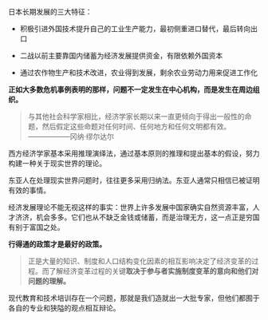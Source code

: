 日本长期发展的三大特征：

- 积极引进外国技术提升自己的工业生产能力，最初侧重进口替代，最后转向出口

- 二战以前主要靠国内储蓄为经济发展提供资金，有限依赖外国资本

- 通过农作物生产和技术改进，农业得到发展，剩余农业劳动力用来促进工作化

**正如大多数危机事例表明的那样，问题不一定发生在中心机构，而是发生在周边组织。**

> 与其他社会科学家相比，经济学家长期以来一直更倾向于得出一般性的命题，然后假定这些命题对任何时间、任何地方和任何文明都有效。——————冈纳·缪尔达尔

西方经济学家基本采用推理演绎法，通过基本原则的推理和提出基本的假设，努力构建一种关于现实世界的理论。

东亚人在处理现实世界问题时，往往更多采用归纳法。东亚人通常只相信已被证明有效的事情。

经济发展理论不能无视这样的事实：世界上许多发展中国家确实自然资源丰富，人才济济，机会多多。它们也从不缺乏金钱或储蓄，而是治理无方，这一点正是穷国有别于富国之处。

**行得通的政策才是最好的政策。**

> 正是大量的知识、制度和人口结构变化因素的相互影响决定了经济变革的过程。而了解经济变革过程的关键**取决于参与者实施制度变革的意向和他们对问题的理解。**

现代教育和技术培训存在一个问题，那就是我们造就出一大批专家，但他们都囿于各自的专业和狭隘的观点相互辩论。




